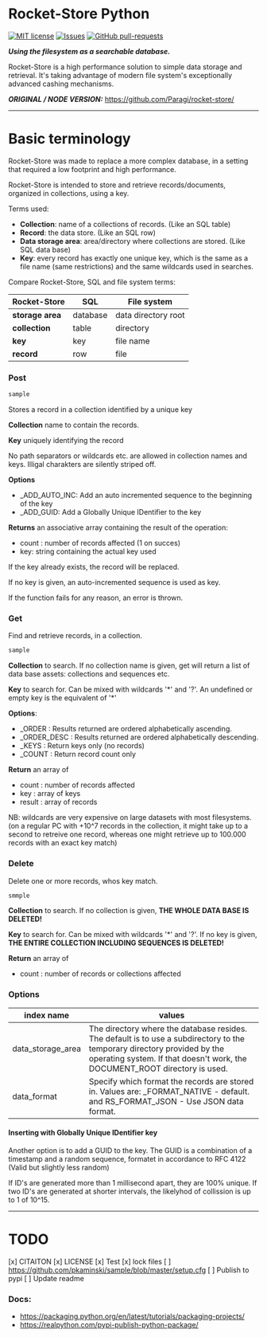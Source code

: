 # Rocket-Store Python

[![MIT license](http://img.shields.io/badge/license-MIT-brightgreen.svg)](http://opensource.org/licenses/MIT)
[![Issues](http://img.shields.io/github/issues/klich3/rocket-store-python.svg)]( https://github.com/klich3/rocket-store-python/issues )
[![GitHub pull-requests](https://img.shields.io/github/issues-pr/paragi/rocket-store.svg)](https://github.com/klich3/rocket-store-python/pull/)

***Using the filesystem as a searchable database.***

Rocket-Store is a high performance solution to simple data storage and retrieval. It's taking advantage of modern file system's exceptionally advanced cashing mechanisms.

***ORIGINAL / NODE VERSION:*** https://github.com/Paragi/rocket-store/

---

# Basic terminology

Rocket-Store was made to replace a more complex database, in a setting that required a low footprint and high performance.

Rocket-Store is intended to store and retrieve records/documents, organized in collections, using a key.

Terms used:
* __Collection__: name of a collections of records. (Like an SQL table)
* __Record__: the data store. (Like an SQL row)
* __Data storage area__: area/directory where collections are stored. (Like SQL data base)
* __Key__: every record has exactly one unique key, which is the same as a file name (same restrictions) and the same wildcards used in searches.

Compare Rocket-Store, SQL and file system terms:

| Rocket-Store | SQL| File system |
|---|---|---
| __storage area__     |  database     |  data directory root   |
| __collection__       |  table        |  directory             |
| __key__              |  key          |  file name             |
| __record__           |  row          |  file                  |


### Post

```python
sample
```

Stores a record in a collection identified by a unique key

__Collection__ name to contain the records.

__Key__ uniquely identifying the record

No path separators or wildcards etc. are allowed in collection names and keys.
Illigal charakters are silently striped off.

__Options__
  * _ADD_AUTO_INC:  Add an auto incremented sequence to the beginning of the key
  * _ADD_GUID: Add a Globally Unique IDentifier to the key

__Returns__ an associative array containing the result of the operation:
* count : number of records affected (1 on succes)
* key:   string containing the actual key used


If the key already exists, the record will be replaced.

If no key is given, an auto-incremented sequence is used as key.

If the function fails for any reason, an error is thrown.

### Get

Find and retrieve records, in a collection.

```python
sample
```

__Collection__ to search. If no collection name is given, get will return a list of data base assets: collections and sequences etc.

__Key__ to search for. Can be mixed with wildcards '\*' and '?'. An undefined or empty key is the equivalent of '*'

__Options__:
  * _ORDER       : Results returned are ordered alphabetically ascending.
  * _ORDER_DESC  : Results returned are ordered alphabetically descending.
  * _KEYS        : Return keys only (no records)
  * _COUNT       : Return record count only

__Return__ an array of
* count   : number of records affected
* key     : array of keys
* result  : array of records

NB: wildcards are very expensive on large datasets with most filesystems.
(on a regular PC with +10^7 records in the collection, it might take up to a second to retreive one record, whereas one might retrieve up to 100.000 records with an exact key match)

### Delete
Delete one or more records, whos key match.

```python
smmple
```

__Collection__ to search. If no collection is given, **THE WHOLE DATA BASE IS DELETED!**

__Key__ to search for. Can be mixed with wildcards '\*' and '?'. If no key is given, **THE ENTIRE COLLECTION INCLUDING SEQUENCES IS DELETED!**

__Return__ an array of
* count : number of records or collections affected

### Options


|index name|values|
|---|---|
|data_storage_area | The directory where the database resides. The default is to use a subdirectory to the temporary directory provided by the operating system. If that doesn't work, the DOCUMENT_ROOT directory is used. |
|data_format       | Specify which format the records are stored in. Values are: _FORMAT_NATIVE - default. and RS_FORMAT_JSON - Use JSON data format.|


#### Inserting with Globally Unique IDentifier key
Another option is to add a GUID to the key.
The GUID is a combination of a timestamp and a random sequence, formatet in accordance to  RFC 4122 (Valid but slightly less random)

If ID's are generated more than 1 millisecond apart, they are 100% unique.
If two ID's are generated at shorter intervals, the likelyhod of collission is up to 1 of 10^15.

---


# TODO
[x] CITAITON
[x] LICENSE
[x] Test
[x] lock files
[ ] https://github.com/pkaminski/sample/blob/master/setup.cfg
[ ] Publish to pypi
[ ] Update readme

### Docs:
* https://packaging.python.org/en/latest/tutorials/packaging-projects/
* https://realpython.com/pypi-publish-python-package/